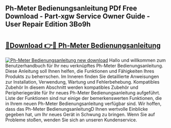 ## Ph-Meter Bedienungsanleitung PDf Free Download - Part-xgw Service Owner Guide - User Repair Edition 3Bo9h

# <h2><a href="http://df67km.blite.top/?on=Ph-Meter+Bedienungsanleitung">🔗Download 👉🔴 Ph-Meter Bedienungsanleitung</a></h2>

[![Ph-Meter Bedienungsanleitung new download](https://i.imgur.com/lujVjoI.png)](http://df67km.blite.top/?on=Ph-Meter+Bedienungsanleitung)
Hallo und willkommen zum Benutzerhandbuch für Ihr neu verknüpftes Ph-Meter Bedienungsanleitung. Diese Anleitung soll Ihnen helfen, die Funktionen und Fähigkeiten Ihres Produkts zu beherrschen. Im Inneren finden Sie detaillierte Anweisungen zur Installation, Verwendung, Wartung und Fehlerbehebung. Kompatibles Zubehör In diesem Abschnitt werden kompatibles Zubehör und Peripheriegeräte für Ihr neues Ph-Meter Bedienungsanleitung aufgeführt. Liste der Funktionen sind nur einige der bemerkenswerten Funktionen, die in Ihrem neuen Ph-Meter Bedienungsanleitung verfügbar sind. Wir hoffen, dass das Ph-Meter BedienungsanleitungD Ihnen wertvolle Einblicke gegeben hat, um Ihr neues Gerät in Schwung zu bringen. Wenn Sie auf Probleme stoßen, wenden Sie sich an unseren Kundenservice.
